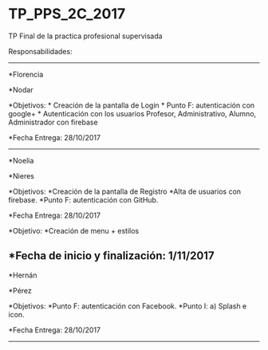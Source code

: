 # TP_PPS_2C_2017
TP Final de la practica profesional supervisada

Responsabilidades:

--------------------------------------------------------------------------------------
*Florencia

*Nodar

*Objetivos:
    * Creación de la pantalla de Login
    * Punto F: autenticación con google+
    * Autenticación con los usuarios Profesor, Administrativo, Alumno, Administrador con firebase
    
*Fecha Entrega: 28/10/2017
    
--------------------------------------------------------------------------------------
*Noelia

*Nieres

*Objetivos:
    *Creación de la pantalla de Registro
    *Alta de usuarios con firebase.
    *Punto F: autenticación con GitHub.
    
*Fecha Entrega: 28/10/2017

*Objetivo:
    *Creación de menu + estilos
    
*Fecha de inicio y finalización: 1/11/2017
---------------------------------------------------------------------------------------
*Hernán

*Pérez

*Objetivos:
    *Punto F: autenticación con Facebook.
    *Punto I: a) Splash e icon.
    
*Fecha Entrega: 28/10/2017

---------------------------------------------------------------------------------------
